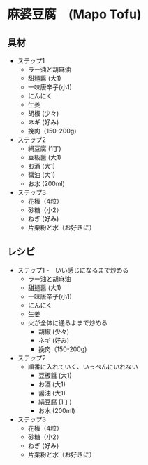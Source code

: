 # 麻婆豆腐　(Mapo Tofu)

## 具材

- ステップ1
  - ラー油と胡麻油
  - 甜麺醤 (大1)
  - 一味唐辛子(小1)
  - にんにく
  - 生姜
  - 胡椒 (少々)
  - ネギ (好み)
  - 挽肉（150-200g)
- ステップ2
  - 絹豆腐 (1丁)
  - 豆板醤 (大1)
  - お酒 (大1)
  - 醤油 (大1)
  - お水 (200ml)
- ステップ3
  - 花椒（4粒）
  - 砂糖（小2）
  - ねぎ (好み)
  - 片栗粉と水（お好きに）
 
## レシピ

- ステップ1
  -　いい感じになるまで炒める 
    - ラー油と胡麻油
    - 甜麺醤 (大1)
    - 一味唐辛子(小1)
    - にんにく
    - 生姜
  - 火が全体に通るよまで炒める
    - 胡椒 (少々)
    - ネギ (好み)
    - 挽肉（150-200g)
- ステップ2
  - 順番に入れていく、いっぺんにいれない
    - 豆板醤 (大1)
    - お酒 (大1)
    - 醤油 (大1)
    - 絹豆腐 (1丁)
    - お水 (200ml)
- ステップ3
  - 花椒（4粒）
  - 砂糖（小2）
  - ねぎ (好み)
  - 片栗粉と水（お好きに）
